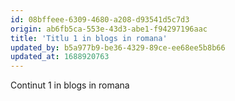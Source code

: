 ```yaml
---
id: 08bffeee-6309-4680-a208-d93541d5c7d3
origin: ab6fb5ca-553e-43d3-abe1-f94297196aac
title: 'Titlu 1 in blogs in romana'
updated_by: b5a977b9-be36-4329-89ce-ee68ee5b8b66
updated_at: 1688920763
---
```

Continut 1 in blogs in romana